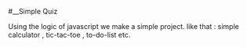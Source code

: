 #__Simple Quiz

Using the logic of javascript we make a simple project.
like that :  simple calculator , tic-tac-toe , to-do-list etc.
